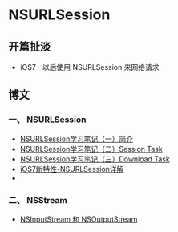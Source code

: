 # NSURLSession
## 开篇扯淡
* iOS7+ 以后使用 NSURLSession 来网络请求


## 博文

### 一、 NSURLSession
* [NSURLSession学习笔记（一）简介](http://blog.csdn.net/majiakun1/article/details/38133433)
* [NSURLSession学习笔记（二）Session Task](http://blog.csdn.net/majiakun1/article/details/38133703)
* [NSURLSession学习笔记（三）Download Task](http://blog.csdn.net/majiakun1/article/details/38133789)
* [iOS7新特性-NSURLSession详解](http://www.cnblogs.com/chenhaosuibi/p/3574633.html?utm_source=tuicool&utm_medium=referral)
* 

### 二、 NSStream
* [NSInputStream 和 NSOutputStream](http://www.tuicool.com/articles/N7Nnuy)
